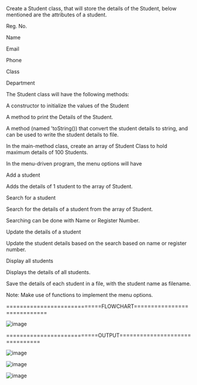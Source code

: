 Create a Student class, that will store the details of the Student, below mentioned are the attributes of a student.

Reg. No.

Name

Email

Phone

Class

Department

The Student class will have the following methods:

A constructor to initialize the values of the Student

A method to print the Details of the Student.

A method (named 'toString()) that convert the student details to string, and can be used to write the student details to file.

In the main-method class, create an array of Student Class to hold maximum details of 100 Students.



In the menu-driven program, the menu options will have

Add a student

Adds the details of 1 student to the array of Student.

Search for a student

Search for the details of a student from the array of Student.

Searching can be done with Name or Register Number.

Update the details of a student

Update the student details based on the search based on name or register number.

Display all students

Displays the details of all students.

Save the details of each student in a file, with the student name as filename.


Note: Make use of functions to implement the menu options.


============================FLOWCHART============================

![image](https://github.com/ap-707/22122034-MDS273L-JAVA/assets/89178613/494d900d-135d-4b53-9834-a253d6e313cf)




===========================OUTPUT===============================

![image](https://github.com/ap-707/22122034-MDS273L-JAVA/assets/89178613/8cf07625-9931-4b36-adee-b1750f8e67b2)

![image](https://github.com/ap-707/22122034-MDS273L-JAVA/assets/89178613/18559f0d-842a-4a4f-953f-59be1c458b6f)

![image](https://github.com/ap-707/22122034-MDS273L-JAVA/assets/89178613/7657e05f-1f56-45dc-9105-c69504c2deae)
